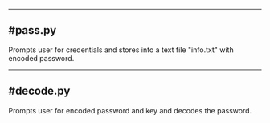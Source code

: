 ------------------------------------------------------------------------------------------
#pass.py
------------------------------------------------------------------------------------------
Prompts user for credentials and stores into a text file "info.txt" with encoded password.

------------------------------------------------------------------------------------------
#decode.py
------------------------------------------------------------------------------------------
Prompts user for encoded password and key and decodes the password.
